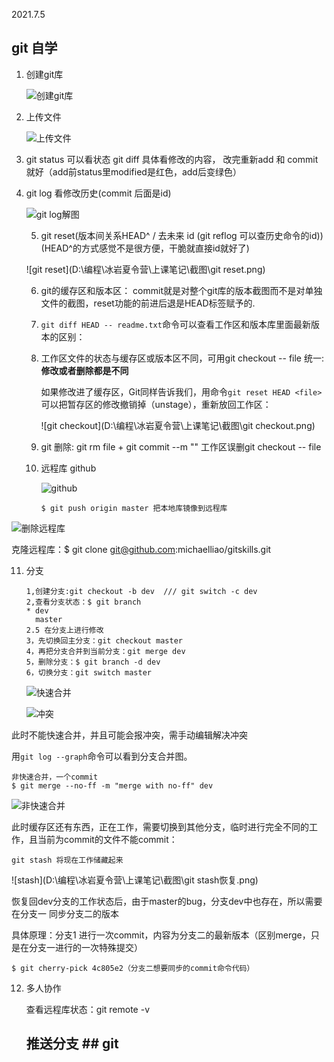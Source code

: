 2021.7.5

## git 自学

1. 创建git库

   ![创建git库](D:\编程\冰岩夏令营\上课笔记\截图\创建git库.png)

2. 上传文件

   ![上传文件](D:\编程\冰岩夏令营\上课笔记\截图\add和commit文件.png)

3.  git status 可以看状态 git diff 具体看修改的内容， 改完重新add 和 commit就好（add前status里modified是红色，add后变绿色）

4. git log 看修改历史(commit 后面是id)

   ![git log解图](D:\编程\冰岩夏令营\上课笔记\截图\gitlog.png)

   5. git reset(版本间关系HEAD^   / 去未来 id (git reflog 可以查历史命令的id))(HEAD^的方式感觉不是很方便，干脆就直接id就好了)

   ![git reset](D:\编程\冰岩夏令营\上课笔记\截图\git reset.png)

   6. git的缓存区和版本区： commit就是对整个git库的版本截图而不是对单独文件的截图，reset功能的前进后退是HEAD标签赋予的.

   7. `git diff HEAD -- readme.txt`命令可以查看工作区和版本库里面最新版本的区别：

   8. 工作区文件的状态与缓存区或版本区不同，可用git checkout -- file 统一: **修改或者删除都是不同**

      如果修改进了缓存区，Git同样告诉我们，用命令`git reset HEAD <file>`可以把暂存区的修改撤销掉（unstage），重新放回工作区：

      ![git checkout](D:\编程\冰岩夏令营\上课笔记\截图\git checkout.png)

   9. git 删除: git rm file + git commit --m ""   工作区误删git checkout -- file

   10. 远程库 github

       ![github](D:\编程\冰岩夏令营\上课笔记\截图\远程库.png)

       ```
       $ git push origin master 把本地库镜像到远程库
       ```

![删除远程库](D:\编程\冰岩夏令营\上课笔记\截图\删除远程库.png)

克隆远程库：$ git clone git@github.com:michaelliao/gitskills.git

11. 分支

    ```
    1,创建分支:git checkout -b dev  /// git switch -c dev
    2,查看分支状态：$ git branch
    * dev
      master
    2.5 在分支上进行修改
    3，先切换回主分支：git checkout master  
    4，再把分支合并到当前分支：git merge dev
    5，删除分支：$ git branch -d dev
    6，切换分支：git switch master
    ```

    ![快速合并](D:\编程\冰岩夏令营\上课笔记\截图\快速合并.png)

    ![冲突](D:\编程\冰岩夏令营\上课笔记\截图\冲突.png)

    

此时不能快速合并，并且可能会报冲突，需手动编辑解决冲突

用`git log --graph`命令可以看到分支合并图。



```
非快速合并，一个commit
$ git merge --no-ff -m "merge with no-ff" dev
```

![非快速合并](D:\编程\冰岩夏令营\上课笔记\截图\非快速合并.png)

此时缓存区还有东西，正在工作，需要切换到其他分支，临时进行完全不同的工作，且当前为commit的文件不能commit：

```
git stash 将现在工作储藏起来
```

![stash](D:\编程\冰岩夏令营\上课笔记\截图\git stash恢复.png)

恢复回dev分支的工作状态后，由于master的bug，分支dev中也存在，所以需要在分支一 同步分支二的版本

具体原理：分支1 进行一次commit，内容为分支二的最新版本（区别merge，只是在分支一进行的一次特殊提交） 

```
$ git cherry-pick 4c805e2（分支二想要同步的commit命令代码）
```

12. 多人协作

    查看远程库状态：git remote -v

    ## 推送分支 ##   git 
